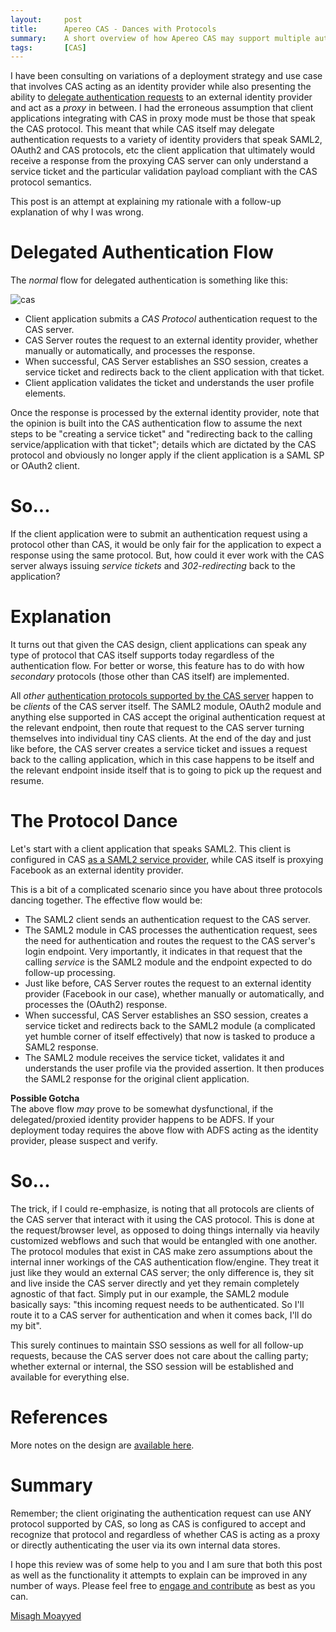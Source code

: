 ```yaml
---
layout:     post
title:      Apereo CAS - Dances with Protocols
summary:    A short overview of how Apereo CAS may support multiple authentication protocols simultaneously while acting as both the primary identity provider or proxying another. Two Socks could not be reached for comments.
tags:       [CAS]
---
```


I have been consulting on variations of a deployment strategy and use case that involves CAS acting as an identity provider while also presenting the ability to [delegate authentication requests](https://apereo.github.io/cas/development/integration/Delegate-Authentication.html) to an external identity provider and act as a *proxy* in between. I had the erroneous assumption that client applications integrating with CAS in proxy mode must be those that speak the CAS protocol. This meant that while CAS itself may delegate authentication requests to a variety of identity providers that speak SAML2, OAuth2 and CAS protocols, etc the client application that ultimately would receive a response from the proxying CAS server can only understand a service ticket and the particular validation payload compliant with the CAS protocol semantics.

This post is an attempt at explaining my rationale with a follow-up explanation of why I was wrong.

# Delegated Authentication Flow

The *normal* flow for delegated authentication is something like this:

![cas](https://user-images.githubusercontent.com/1205228/36640612-b53abbd2-1a37-11e8-8f95-0179983c4c3e.jpg)

- Client application submits a *CAS Protocol* authentication request to the CAS server.
- CAS Server routes the request to an external identity provider, whether manually or automatically, and processes the response.
- When successful, CAS Server establishes an SSO session, creates a  service ticket and redirects back to the client application with that ticket.
- Client application validates the ticket and understands the user profile elements.

Once the response is processed by the external identity provider, note that the opinion is built into the CAS authentication flow to assume the next steps to be "creating a service ticket" and "redirecting back to the calling service/application with that ticket"; details which are dictated by the CAS protocol and obviously no longer apply if the client application is a SAML SP or OAuth2 client.

# So...

If the client application were to submit an authentication request using a protocol other than CAS, it would be only fair for the application to expect a response using the same protocol. But, how could it ever work with the CAS server always issuing *service tickets* and *302-redirecting* back to the application?

# Explanation

It turns out that given the CAS design, client applications can speak any type of protocol that CAS itself supports today regardless of the authentication flow. For better or worse, this feature has to do with how *secondary* protocols (those other than CAS itself) are implemented.

All *other* [authentication protocols supported by the CAS server](https://apereo.github.io/cas/development/protocol/Protocol-Overview.html) happen to be *clients* of the CAS server itself. The SAML2 module, OAuth2 module and anything else supported in CAS accept the original authentication request at the relevant endpoint, then route that request to the CAS server turning themselves into individual tiny CAS clients. At the end of the day and just like before, the CAS server creates a service ticket and issues a request back to the calling application, which in this case happens to be itself and the relevant endpoint inside itself that is to going to pick up the request and resume.

# The Protocol Dance

Let's start with a client application that speaks SAML2. This client is configured in CAS [as a SAML2 service provider](https://apereo.github.io/cas/development/installation/Configuring-SAML2-Authentication.html), while CAS itself is proxying Facebook as an external identity provider.

This is a bit of a complicated scenario since you have about three protocols dancing together. The effective flow would be:

- The SAML2 client sends an authentication request to the CAS server.
- The SAML2 module in CAS processes the authentication request, sees the need for authentication and routes the request to the CAS server's login endpoint. Very importantly, it indicates in that request that the calling *service* is the SAML2 module and the endpoint expected to do follow-up processing.
- Just like before, CAS Server routes the request to an external identity provider (Facebook in our case), whether manually or automatically, and processes the (OAuth2) response.
- When successful, CAS Server establishes an SSO session, creates a  service ticket and redirects back to the SAML2 module (a complicated yet humble corner of itself effectively) that now is tasked to produce a SAML2 response.
- The SAML2 module receives the service ticket, validates it and understands the user profile via the provided assertion. It then produces the SAML2 response for the original client application.

<div class="alert alert-warning">
<strong>Possible Gotcha</strong><br/>The above flow <i>may</i> prove to be somewhat dysfunctional, if the delegated/proxied identity provider happens to be ADFS. If your deployment today requires the above flow with ADFS acting as the identity provider, please suspect and verify.
</div>

# So...

The trick, if I could re-emphasize, is noting that all protocols are clients of the CAS server that interact with it using the CAS protocol. This is done at the request/browser level, as opposed to doing things internally via heavily customized webflows and such that would be entangled with one another. The protocol modules that exist in CAS make zero assumptions about the internal inner workings of the CAS authentication flow/engine. They treat it just like they would an external CAS server; the only difference is, they sit and live inside the CAS server directly and yet they remain completely agnostic of that fact. Simply put in our example, the SAML2 module basically says: "this incoming request needs to be authenticated. So I'll route it to a CAS server for authentication and when it comes back, I'll do my bit".

This surely continues to maintain SSO sessions as well for all follow-up requests, because the CAS server does not care about the calling party; whether external or internal, the SSO session will be established and available for everything else.

# References

More notes on the design are [available here](http://localhost:4000/2017/02/17/cas-custom-protocols/).

# Summary

Remember; the client originating the authentication request can use ANY protocol supported by CAS, so long as CAS is configured to accept and recognize that protocol and regardless of whether CAS is acting as a proxy or directly authenticating the user via its own internal data stores.

I hope this review was of some help to you and I am sure that both this post as well as the functionality it attempts to explain can be improved in any number of ways. Please feel free to [engage and contribute](https://apereo.github.io/cas/developer/Contributor-Guidelines.html) as best as you can.

[Misagh Moayyed](https://fawnoos.com)

